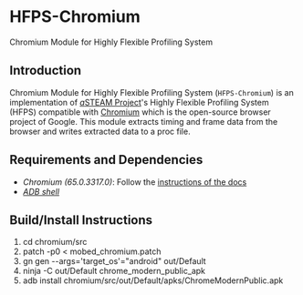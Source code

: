 # HFPS-Chromium
Chromium Module for Highly Flexible Profiling System

## Introduction

Chromium Module for Highly Flexible Profiling System (`HFPS-Chromium`) is an implementation of [*a*STEAM Project](https://asteam.korea.ac.kr)'s Highly Flexible Profiling System (HFPS) compatible with [Chromium](https://http://www.chromium.org/Home) which is the open-source browser project of Google. This module extracts timing and frame data from the browser and writes extracted data to a proc file.

## Requirements and Dependencies

* *Chromium (65.0.3317.0)*: Follow the [instructions of the docs](https://chromium.googlesource.com/chromium/src/+/master/docs/android_build_instructions.md)
* [*ADB shell*](http://adbshell.com/)

## Build/Install Instructions
1. cd chromium/src
2. patch -p0 < mobed_chromium.patch
3. gn gen --args='target_os'="android" out/Default
4. ninja -C out/Default chrome_modern_public_apk
5. adb install chromium/src/out/Default/apks/ChromeModernPublic.apk
